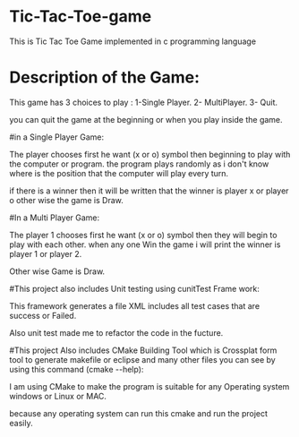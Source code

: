 # Tic-Tac-Toe-game
This is Tic Tac Toe Game implemented in c programming language

# Description of the Game:

This game has 3 choices to play :
1-Single Player.
2- MultiPlayer.
3- Quit.

you can quit the game at the beginning or when you play inside the game.

#in a Single Player Game:

The player chooses first he want (x or o) symbol then beginning to play with the computer or program.
the program plays randomly as i don't know where is the position that the computer will play every turn.

if there is a winner then it will be written that the winner is player x or player o
other wise the game is Draw.

#In a Multi Player Game:

The player 1 chooses first he want (x or o) symbol then they will begin to play with each other.
 when any one Win the game i will print the winner is player 1 or player 2.

 Other wise Game is Draw.


 

#This project also includes Unit testing using cunitTest Frame work:

This framework generates a file XML includes all test cases that are success or Failed.

Also unit test made me to refactor the code in the fucture.

#This project Also includes CMake Building Tool which is Crossplat form tool to generate makefile or eclipse and many other files you can see by using this command (cmake --help):

I am  using CMake to make the program is suitable for any Operating system windows or Linux or MAC.

because any operating system can run this cmake and run the project easily.



